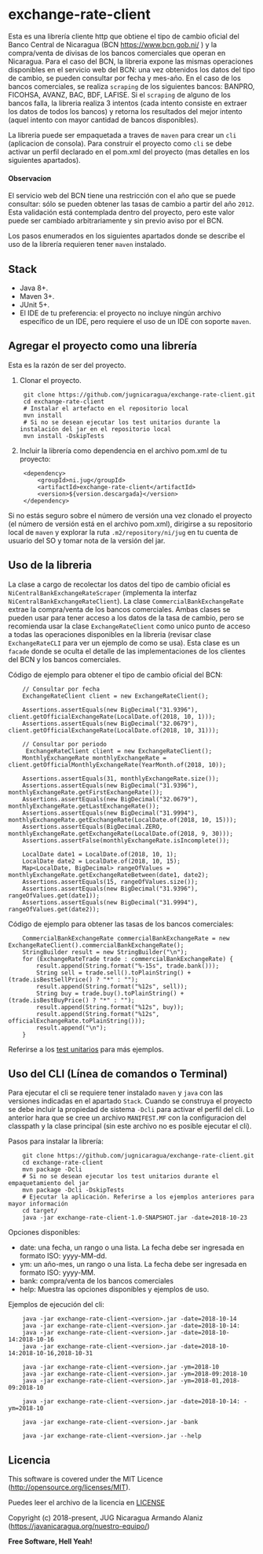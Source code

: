 # exchange-rate-client

Esta es una librería cliente http que obtiene el tipo de cambio oficial del Banco Central de Nicaragua (BCN https://www.bcn.gob.ni/ ) y la compra/venta de divisas de los bancos comerciales que operan en Nicaragua. Para el caso del BCN, la libreria expone las mismas operaciones disponibles en el servicio web del BCN: una vez obtenidos los datos del tipo de cambio, se pueden consultar por fecha y mes-año. En el caso de los bancos comerciales, se realiza `scraping` de los siguientes bancos: BANPRO, FICOHSA, AVANZ, BAC, BDF, LAFISE. Si el `scraping` de alguno de los bancos falla, la libreria realiza 3 intentos (cada intento consiste en extraer los datos de todos los bancos) y retorna los resultados del mejor intento (aquel intento con mayor cantidad de bancos disponibles).

La libreria puede ser empaquetada a traves de `maven` para crear un `cli` (aplicacion de consola). Para construir el proyecto como `cli` se debe activar un perfil declarado en el pom.xml del proyecto (mas detalles en los siguientes apartados).

#### Observacion

El servicio web del BCN tiene una restricción con el año que se puede consultar: sólo se pueden obtener las tasas de cambio a partir del año `2012`. Esta validación está contemplada dentro del proyecto, pero este valor puede ser cambiado arbitrariamente y sin previo aviso por el BCN.

Los pasos enumerados en los siguientes apartados donde se describe el uso de la librería requieren tener `maven` instalado.

## Stack

- Java 8+.
- Maven 3+.
- JUnit 5+.
- El IDE de tu preferencia: el proyecto no incluye ningún archivo específico de un IDE, pero requiere el uso de un IDE con soporte `maven`.

## Agregar el proyecto como una librería

Esta es la razón de ser del proyecto.

1. Clonar el proyecto.

        git clone https://github.com/jugnicaragua/exchange-rate-client.git
        cd exchange-rate-client
        # Instalar el artefacto en el repositorio local
        mvn install
        # Si no se desean ejecutar los test unitarios durante la instalación del jar en el repositorio local
        mvn install -DskipTests

2. Incluir la librería como dependencia en el archivo pom.xml de tu proyecto:

        <dependency>
            <groupId>ni.jug</groupId>
            <artifactId>exchange-rate-client</artifactId>
            <version>${version.descargada}</version>
        </dependency>

Si no estás seguro sobre el número de versión una vez clonado el proyecto (el número de versión está en el archivo pom.xml), dirigirse a su repositorio local de `maven` y explorar la ruta `.m2/repository/ni/jug` en tu cuenta de usuario del SO y tomar nota de la versión del jar.

## Uso de la libreria

La clase a cargo de recolectar los datos del tipo de cambio oficial es `NiCentralBankExchangeRateScraper` (implementa la interfaz `NiCentralBankExchangeRateClient`). La clase `CommercialBankExchangeRate` extrae la compra/venta de los bancos comerciales. Ambas clases se pueden usar para tener acceso a los datos de la tasa de cambio, pero se recomienda usar la clase `ExchangeRateClient` como unico punto de acceso a todas las operaciones disponibles en la libreria (revisar clase `ExchangeRateCLI` para ver un ejemplo de como se usa). Esta clase es un `facade` donde se oculta el detalle de las implementaciones de los clientes del BCN y los bancos comerciales.

Código de ejemplo para obtener el tipo de cambio oficial del BCN:

        // Consultar por fecha
        ExchangeRateClient client = new ExchangeRateClient();

        Assertions.assertEquals(new BigDecimal("31.9396"), client.getOfficialExchangeRate(LocalDate.of(2018, 10, 1)));
        Assertions.assertEquals(new BigDecimal("32.0679"), client.getOfficialExchangeRate(LocalDate.of(2018, 10, 31)));

        // Consultar por periodo
         ExchangeRateClient client = new ExchangeRateClient();
        MonthlyExchangeRate monthlyExchangeRate = client.getOfficialMonthlyExchangeRate(YearMonth.of(2018, 10));

        Assertions.assertEquals(31, monthlyExchangeRate.size());
        Assertions.assertEquals(new BigDecimal("31.9396"), monthlyExchangeRate.getFirstExchangeRate());
        Assertions.assertEquals(new BigDecimal("32.0679"), monthlyExchangeRate.getLastExchangeRate());
        Assertions.assertEquals(new BigDecimal("31.9994"), monthlyExchangeRate.getExchangeRate(LocalDate.of(2018, 10, 15)));
        Assertions.assertEquals(BigDecimal.ZERO, monthlyExchangeRate.getExchangeRate(LocalDate.of(2018, 9, 30)));
        Assertions.assertFalse(monthlyExchangeRate.isIncomplete());

        LocalDate date1 = LocalDate.of(2018, 10, 1);
        LocalDate date2 = LocalDate.of(2018, 10, 15);
        Map<LocalDate, BigDecimal> rangeOfValues = monthlyExchangeRate.getExchangeRateBetween(date1, date2);
        Assertions.assertEquals(15, rangeOfValues.size());
        Assertions.assertEquals(new BigDecimal("31.9396"), rangeOfValues.get(date1));
        Assertions.assertEquals(new BigDecimal("31.9994"), rangeOfValues.get(date2));

Código de ejemplo para obtener las tasas de los bancos comerciales:

        CommercialBankExchangeRate commercialBankExchangeRate = new ExchangeRateClient().commercialBankExchangeRate();
        StringBuilder result = new StringBuilder("\n");
        for (ExchangeRateTrade trade : commercialBankExchangeRate) {
            result.append(String.format("%-15s", trade.bank()));
            String sell = trade.sell().toPlainString() + (trade.isBestSellPrice() ? "*" : "");
            result.append(String.format("%12s", sell));
            String buy = trade.buy().toPlainString() + (trade.isBestBuyPrice() ? "*" : "");
            result.append(String.format("%12s", buy));
            result.append(String.format("%12s", officialExchangeRate.toPlainString()));
            result.append("\n");
        }

Referirse a los [test unitarios][test unitario] para más ejemplos.

## Uso del CLI (Línea de comandos o Terminal)

Para ejecutar el cli se requiere tener instalado `maven` y `java` con las versiones indicadas en el apartado `Stack`. Cuando se construya el proyecto se debe incluir la propiedad de sistema `-Dcli` para activar el perfil del cli. Lo anterior hara que se cree un archivo `MANIFEST.MF` con la configuracion del classpath y la clase principal (sin este archivo no es posible ejecutar el cli).

Pasos para instalar la librería:

        git clone https://github.com/jugnicaragua/exchange-rate-client.git
        cd exchange-rate-client
        mvn package -Dcli
        # Si no se desean ejecutar los test unitarios durante el empaquetamiento del jar
        mvn package -Dcli -DskipTests
        # Ejecutar la aplicación. Referirse a los ejemplos anteriores para mayor información
        cd target/
        java -jar exchange-rate-client-1.0-SNAPSHOT.jar -date=2018-10-23

Opciones disponibles:

- date: una fecha, un rango o una lista. La fecha debe ser ingresada en formato ISO: yyyy-MM-dd.
- ym: un año-mes, un rango o una lista. La fecha debe ser ingresada en formato ISO: yyyy-MM.
- bank: compra/venta de los bancos comerciales
- help: Muestra las opciones disponibles y ejemplos de uso.

Ejemplos de ejecución del cli:

        java -jar exchange-rate-client-<version>.jar -date=2018-10-14
        java -jar exchange-rate-client-<version>.jar -date=2018-10-14:
        java -jar exchange-rate-client-<version>.jar -date=2018-10-14:2018-10-16
        java -jar exchange-rate-client-<version>.jar -date=2018-10-14:2018-10-16,2018-10-31

        java -jar exchange-rate-client-<version>.jar -ym=2018-10
        java -jar exchange-rate-client-<version>.jar -ym=2018-09:2018-10
        java -jar exchange-rate-client-<version>.jar -ym=2018-01,2018-09:2018-10

        java -jar exchange-rate-client-<version>.jar -date=2018-10-14: -ym=2018-10

        java -jar exchange-rate-client-<version>.jar -bank

        java -jar exchange-rate-client-<version>.jar --help

## Licencia

This software is covered under the MIT Licence (http://opensource.org/licenses/MIT).

Puedes leer el archivo de la licencia en [LICENSE][license]

Copyright (c) 2018-present, JUG Nicaragua Armando Alaniz (https://javanicaragua.org/nuestro-equipo/)

**Free Software, Hell Yeah!**

[license]: LICENSE.txt
[test unitario]: src/test/java/ni/jug/ncb/exchangerate/ExchangeRateScraperTest.jav

